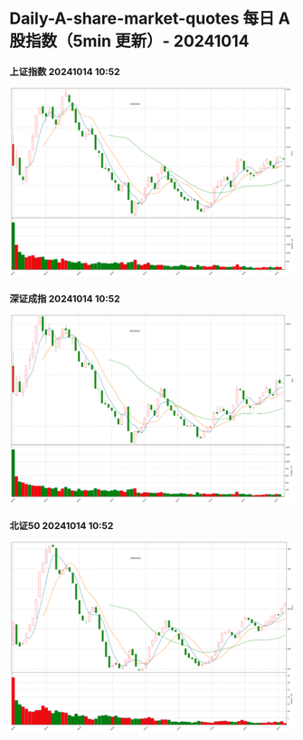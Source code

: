 
# Daily-A-share-market-quotes 每日 A 股指数（5min 更新）- 20241014

### 上证指数 20241014 10:52
![](./fig/2024/10/20241014-sh000001.png)

### 深证成指 20241014 10:52
![](./fig/2024/10/20241014-sz399001.png)

### 北证50 20241014 10:52
![](./fig/2024/10/20241014-bj899050.png)
